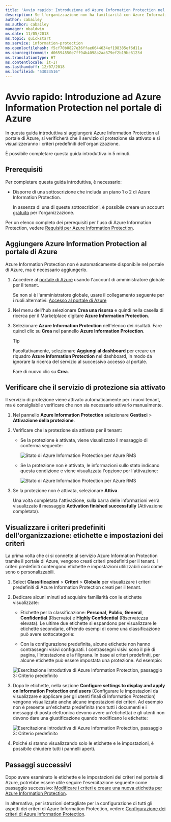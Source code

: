 ```yaml
---
title: 'Avvio rapido: Introduzione ad Azure Information Protection nel portale di Azure - AIP'
description: Se l'organizzazione non ha familiarità con Azure Information Protection, iniziare da qui per aggiungere il servizio al portale di Azure, verificare che il servizio di protezione sia attivato e visualizzare i criteri.
author: cabailey
ms.author: cabailey
manager: mbaldwin
ms.date: 11/05/2018
ms.topic: quickstart
ms.service: information-protection
ms.openlocfilehash: f5cf70b0827e36ffae6644634ef198385ef6d11a
ms.sourcegitcommit: d06594550e7ff94b4098a2aa379ef2b19bc6123d
ms.translationtype: HT
ms.contentlocale: it-IT
ms.lasthandoff: 12/07/2018
ms.locfileid: "53023516"
---
```

# <a name="quickstart-get-started-with-azure-information-protection-in-the-azure-portal"></a>Avvio rapido: Introduzione ad Azure Information Protection nel portale di Azure

In questa guida introduttiva si aggiungerà Azure Information Protection al portale di Azure, si verificherà che il servizio di protezione sia attivato e si visualizzeranno i criteri predefiniti dell'organizzazione. 

È possibile completare questa guida introduttiva in 5 minuti.

## <a name="prerequisites"></a>Prerequisiti

Per completare questa guida introduttiva, è necessario:

- Disporre di una sottoscrizione che includa un piano 1 o 2 di Azure Information Protection.
    
    In assenza di una di queste sottoscrizioni, è possibile creare un account [gratuito](https://portal.office.com/Signup/Signup.aspx?OfferId=87dd2714-d452-48a0-a809-d2f58c4f68b7) per l'organizzazione.

Per un elenco completo dei prerequisiti per l'uso di Azure Information Protection, vedere [Requisiti per Azure Information Protection](requirements.md).

## <a name="add-azure-information-protection-to-the-azure-portal"></a>Aggiungere Azure Information Protection al portale di Azure

Azure Information Protection non è automaticamente disponibile nel portale di Azure, ma è necessario aggiungerlo.

1. Accedere al [portale di Azure](https://portal.azure.com) usando l'account di amministratore globale per il tenant. 
    
    Se non si è l'amministratore globale, usare il collegamento seguente per i ruoli alternativi: [Accesso al portale di Azure](configure-policy.md#signing-in-to-the-azure-portal)

2. Nel menu dell'hub selezionare **Crea una risorsa** e quindi nella casella di ricerca per il Marketplace digitare **Azure Information Protection**. 
    
3. Selezionare **Azure Information Protection** nell'elenco dei risultati. Fare quindi clic su **Crea** nel pannello **Azure Information Protection**.
    
    > [!TIP] 
    > Facoltativamente, selezionare **Aggiungi al dashboard** per creare un riquadro **Azure Information Protection** nel dashboard, in modo da ignorare la ricerca del servizio al successivo accesso al portale.
    
    Fare di nuovo clic su **Crea**.

## <a name="confirm-the-protection-service-is-activated"></a>Verificare che il servizio di protezione sia attivato

Il servizio di protezione viene attivato automaticamente per i nuovi tenant, ma è consigliabile verificare che non sia necessario attivarlo manualmente. 

1. Nel pannello **Azure Information Protection** selezionare **Gestisci** > **Attivazione della protezione**.

2. Verificare che la protezione sia attivata per il tenant: 
    
    - Se la protezione è attivata, viene visualizzato il messaggio di conferma seguente:
        
        ![Stato di Azure Information Protection per Azure RMS](./media/info-protect-azurerms-activated.png)
        
    - Se la protezione non è attivata, le informazioni sullo stato indicano questa condizione e viene visualizzata l'opzione per l'attivazione:
        
        ![Stato di Azure Information Protection per Azure RMS](./media/info-protect-azurerms-deactivated.png)

3. Se la protezione non è attivata, selezionare **Attiva**. 

    Una volta completata l'attivazione, sulla barra delle informazioni verrà visualizzato il messaggio **Activation finished successfully** (Attivazione completata).

## <a name="view-your-organizations-default-policy---labels-and-policy-settings"></a>Visualizzare i criteri predefiniti dell'organizzazione: etichette e impostazioni dei criteri

La prima volta che ci si connette al servizio Azure Information Protection tramite il portale di Azure, vengono creati criteri predefiniti per il tenant. I criteri predefiniti contengono etichette e impostazioni utilizzabili così come sono o personalizzabili.

1. Select **Classificazioni** > **Criteri** > **Globale** per visualizzare i criteri predefiniti di Azure Information Protection creati per il tenant.
    
2. Dedicare alcuni minuti ad acquisire familiarità con le etichette visualizzate:
    
    - Etichette per la classificazione: **Personal**, **Public**, **General**, **Confidential** (Riservato) e **Highly Confidential** (Riservatezza elevata). Le ultime due etichette si espandono per visualizzare le etichette secondarie, offrendo esempi di come una classificazione può avere sottocategorie:
    
    - Con la configurazione predefinita, alcune etichette non hanno contrassegni visivi configurati. I contrassegni visivi sono il piè di pagina, l'intestazione e la filigrana. In base ai criteri predefiniti, per alcune etichette può essere impostata una protezione. Ad esempio: 
    
    ![Esercitazione introduttiva di Azure Information Protection, passaggio 3: Criterio predefinito](./media/info-protect-policy-default-labelsv2.png)
    
3. Dopo le etichette, nella sezione **Configure settings to display and apply on Information Protection end users** (Configurare le impostazioni da visualizzare e applicare per gli utenti finali di Information Protection) vengono visualizzate anche alcune impostazioni dei criteri. Ad esempio non è presente un'etichetta predefinita (non tutti i documenti e i messaggi di posta elettronica devono avere un'etichetta) e gli utenti non devono dare una giustificazione quando modificano le etichette:
    
    ![Esercitazione introduttiva di Azure Information Protection, passaggio 3: Criterio predefinito](./media/info-protect-policy-default-settings.png) 

4. Poiché si stanno visualizzando solo le etichette e le impostazioni, è possibile chiudere tutti i pannelli aperti.

## <a name="next-steps"></a>Passaggi successivi

Dopo avere esaminato le etichette e le impostazioni dei criteri nel portale di Azure, potrebbe essere utile seguire l'esercitazione seguente come passaggio successivo: [Modificare i criteri e creare una nuova etichetta per Azure Information Protection](infoprotect-quick-start-tutorial.md).

In alternativa, per istruzioni dettagliate per la configurazione di tutti gli aspetti dei criteri di Azure Information Protection, vedere [Configurazione dei criteri di Azure Information Protection](configure-policy.md).
